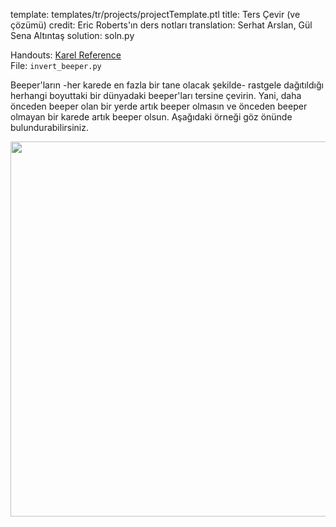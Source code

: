 template: templates/tr/projects/projectTemplate.ptl
title: Ters Çevir (ve çözümü)
credit: Eric Roberts'ın ders notları
translation: Serhat Arslan, Gül Sena Altıntaş
solution: soln.py


Handouts: [Karel Reference]({{pathToRoot}}en/resources/karel.html)<br/>
File: `invert_beeper.py`<br/>

Beeper'ların -her karede en fazla bir tane olacak şekilde- rastgele dağıtıldığı herhangi boyuttaki bir dünyadaki beeper'ları tersine çevirin. Yani, daha önceden beeper olan bir yerde artık beeper olmasın ve önceden beeper olmayan bir karede artık beeper olsun. Aşağıdaki örneği göz önünde bulundurabilirsiniz.

<center>
<img style="width:600px" src="{{pathToRoot}}img/projects/invert/invert.png">	
</center>
